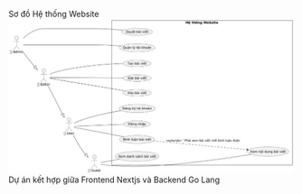 Sơ đồ Hệ thống Website 
![alt text](image.png)
Dự án kết hợp giữa Frontend Nextjs và  Backend Go Lang